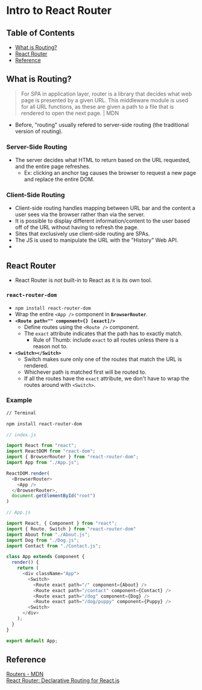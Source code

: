# Intro to React Router

## Table of Contents
- [What is Routing?](#what-is-routing)
- [React Router](#react-router)
- [Reference](#reference)

## What is Routing?
> For SPA in application layer, router is a library that decides what web page is presented by a given URL. This middleware module is used for all URL functions, as these are given a path to a file that is rendered to open the next page. | MDN
- Before, "routing" usually refered to server-side routing (the traditional version of routing).
### Server-Side Routing
- The server decides what HTML to return based on the URL requested, and the entire page refreshes.
  - Ex: clicking an anchor tag causes the browser to request a new page and replace the entire DOM.
### Client-Side Routing
- Client-side routing handles mapping between URL bar and the content a user sees via the browser rather than via the server.
- It is possible to display different information/content to the user based off of the URL without having to refresh the page.
- Sites that exclusively use client-side routing are SPAs.
- The JS is used to manipulate the URL with the "History" Web API.
- 

## React Router
- React Router is not built-in to React as it is its own tool.
### `react-router-dom`
- `npm install react-router-dom`
- Wrap the entire `<App />` component in **`BrowserRouter`**.
- **`<Route path="" component={} [exact]/>`**
  - Define routes using the `<Route />` component.
  - The `exact` attribute indicates that the path has to exactly match.
    - Rule of Thumb: include `exact` to all routes unless there is a reason not to.
- **`<Switch></Switch>`**
  - Switch makes sure only one of the routes that match the URL is rendered.
  - Whichever path is matched first will be routed to.
  - If all the routes have the `exact` attribute, we don't have to wrap the routes around with `<Switch>`.
### Example
```zsh
// Terminal

npm install react-router-dom
```
```js
// index.js

import React from "react";
import ReactDOM from "react-dom";
import { BrowserRouter } from "react-router-dom";
import App from "./App.js";

ReactDOM.render(
  <BrowserRouter>
    <App />
  </BrowserRouter>,
  document.getElementById("root")
)
```
```js
// App.js

import React, { Component } from "react";
import { Route, Switch } from "react-router-dom"
import About from "./About.js";
import Dog from "./Dog.js";
import Contact from "./Contact.js";

class App extends Component {
  render() {
    return (
      <div className="App">
        <Switch>
          <Route exact path="/" component={About} />
          <Route exact path="/contact" component={Contact} />
          <Route exact path="/dog" component={Dog} />
          <Route exact path="/dog/puppy" component={Puppy} />
        <Switch>
      </div>
    );
  }
}

export default App;
```

## Reference
[Routers - MDN](https://developer.mozilla.org/en-US/docs/Glossary/routers)  
[React Router: Declarative Routing for React.js](https://reactrouter.com/)
